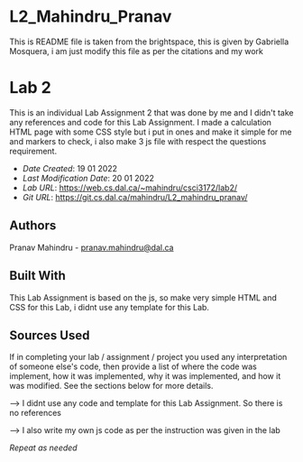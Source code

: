 # L2_Mahindru_Pranav

This is README file is taken from the brightspace, this is given by Gabriella Mosquera, i am just modify this file as per the citations and my work

<!--- The following README.md sample file was adapted from https://gist.github.com/PurpleBooth/109311bb0361f32d87a2#file-readme-template-md by Gabriella Mosquera for academic use ---> 
<!--- You may delete any comments in this sample README.md file. If needing to use as a .txt file then simply delete all comments, edit as needed, and save as a README.txt file --->

# Lab 2

This is an individual Lab Assignment 2 that was done by me and I didn't take any references and code for this Lab Assignment. I made a calculation HTML page with some CSS style but i put in ones and make it simple for me and markers to check, i also make 3 js file with respect the questions requirement. 

* *Date Created*: 19 01 2022
* *Last Modification Date*: 20 01 2022
* *Lab URL*: <https://web.cs.dal.ca/~mahindru/csci3172/lab2/>
* *Git URL*: <https://git.cs.dal.ca/mahindru/L2_mahindru_pranav/>

## Authors

Pranav Mahindru - pranav.mahindru@dal.ca

## Built With

This Lab Assignment is based on the js, so make very simple HTML and CSS for this Lab, i didnt use any template for this Lab. 

## Sources Used

If in completing your lab / assignment / project you used any interpretation of someone else's code, then provide a list of where the code was implement, how it was implemented, why it was implemented, and how it was modified. See the sections below for more details.

--> I didnt use any code and template for this Lab Assignment. So there is no references

--> I also write my own js code as per the instruction was given in the lab

*Repeat as needed*
